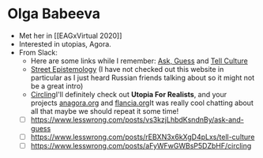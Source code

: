 # Olga Babeeva
- Met her in [[EAGxVirtual 2020]]
- Interested in utopias, Agora.
- From Slack:
    - Here are some links while I remember: [Ask, Guess](https://slack-redir.net/link?url=https%3A%2F%2Fwww.lesswrong.com%2Fposts%2Fvs3kzjLhbdKsndnBy%2Fask-and-guess) and [Tell Culture](https://slack-redir.net/link?url=https%3A%2F%2Fwww.lesswrong.com%2Fposts%2FrEBXN3x6kXgD4pLxs%2Ftell-culture)
    - [Street Epistemology](https://slack-redir.net/link?url=https%3A%2F%2Fstreetepistemology.com%2F) (I have not checked out this website in particular as I just heard Russian friends talking about so it might not be a great intro)
    - [Circling](https://slack-redir.net/link?url=https%3A%2F%2Fwww.lesswrong.com%2Fposts%2FaFyWFwGWBsP5DZbHF%2Fcircling)I'll definitely check out __Utopia For Realists__, and your projects [anagora.org](https://slack-redir.net/link?url=http%3A%2F%2Fanagora.org) and [flancia.org](https://slack-redir.net/link?url=http%3A%2F%2Fflancia.org)It was really cool chatting about all that maybe we should repeat it some time!
    - [ ] https://www.lesswrong.com/posts/vs3kzjLhbdKsndnBy/ask-and-guess
    - [ ] https://www.lesswrong.com/posts/rEBXN3x6kXgD4pLxs/tell-culture
    - [ ] https://www.lesswrong.com/posts/aFyWFwGWBsP5DZbHF/circling

